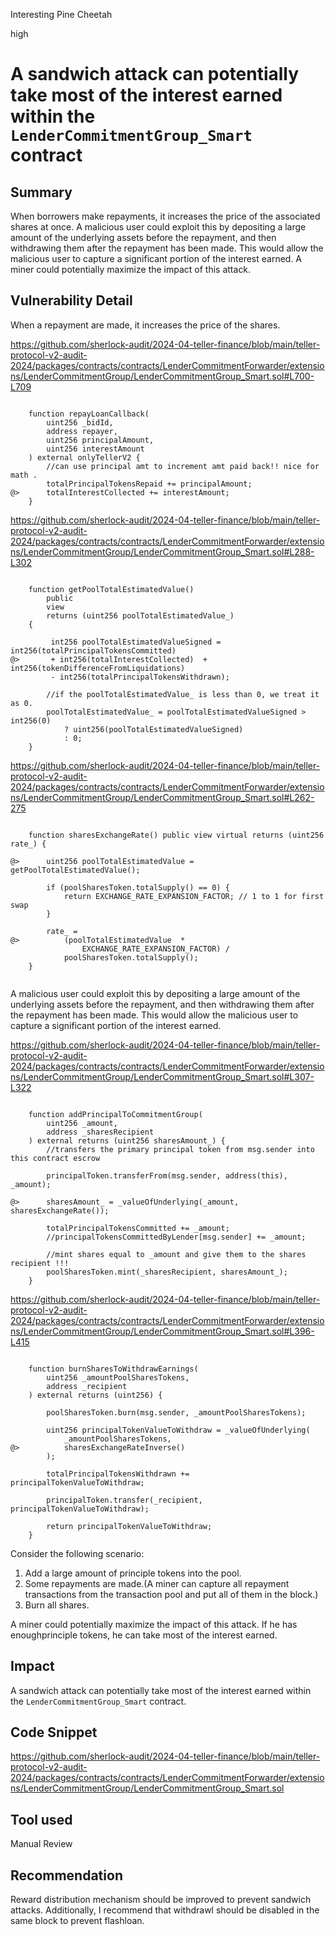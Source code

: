 Interesting Pine Cheetah

high

# A sandwich attack can potentially take most of the interest earned within the `LenderCommitmentGroup_Smart` contract

## Summary

When borrowers make repayments, it increases the price of the associated shares at once. A malicious user could exploit this by depositing a large amount of the underlying assets before the repayment, and then withdrawing them after the repayment has been made. This would allow the malicious user to capture a significant portion of the interest earned. A miner could potentially maximize the impact of this attack.

## Vulnerability Detail

When a repayment are made, it increases the price of the shares.

https://github.com/sherlock-audit/2024-04-teller-finance/blob/main/teller-protocol-v2-audit-2024/packages/contracts/contracts/LenderCommitmentForwarder/extensions/LenderCommitmentGroup/LenderCommitmentGroup_Smart.sol#L700-L709

```solidity

    function repayLoanCallback(
        uint256 _bidId,
        address repayer,
        uint256 principalAmount,
        uint256 interestAmount
    ) external onlyTellerV2 {
        //can use principal amt to increment amt paid back!! nice for math .
        totalPrincipalTokensRepaid += principalAmount;
@>      totalInterestCollected += interestAmount;
    }
```

https://github.com/sherlock-audit/2024-04-teller-finance/blob/main/teller-protocol-v2-audit-2024/packages/contracts/contracts/LenderCommitmentForwarder/extensions/LenderCommitmentGroup/LenderCommitmentGroup_Smart.sol#L288-L302

```solidity

    function getPoolTotalEstimatedValue()
        public
        view
        returns (uint256 poolTotalEstimatedValue_)
    {
       
         int256 poolTotalEstimatedValueSigned = int256(totalPrincipalTokensCommitted) 
@>       + int256(totalInterestCollected)  + int256(tokenDifferenceFromLiquidations) 
         - int256(totalPrincipalTokensWithdrawn);

        //if the poolTotalEstimatedValue_ is less than 0, we treat it as 0.  
        poolTotalEstimatedValue_ = poolTotalEstimatedValueSigned > int256(0)
            ? uint256(poolTotalEstimatedValueSigned)
            : 0;
    }
```

https://github.com/sherlock-audit/2024-04-teller-finance/blob/main/teller-protocol-v2-audit-2024/packages/contracts/contracts/LenderCommitmentForwarder/extensions/LenderCommitmentGroup/LenderCommitmentGroup_Smart.sol#L262-275

```solidity

    function sharesExchangeRate() public view virtual returns (uint256 rate_) {
        
@>      uint256 poolTotalEstimatedValue = getPoolTotalEstimatedValue();

        if (poolSharesToken.totalSupply() == 0) {
            return EXCHANGE_RATE_EXPANSION_FACTOR; // 1 to 1 for first swap
        }

        rate_ =
@>          (poolTotalEstimatedValue  *
                EXCHANGE_RATE_EXPANSION_FACTOR) /
            poolSharesToken.totalSupply();
    }
    
```

A malicious user could exploit this by depositing a large amount of the underlying assets before the repayment, and then withdrawing them after the repayment has been made. This would allow the malicious user to capture a significant portion of the interest earned.

https://github.com/sherlock-audit/2024-04-teller-finance/blob/main/teller-protocol-v2-audit-2024/packages/contracts/contracts/LenderCommitmentForwarder/extensions/LenderCommitmentGroup/LenderCommitmentGroup_Smart.sol#L307-L322

```solidity

    function addPrincipalToCommitmentGroup(
        uint256 _amount,
        address _sharesRecipient
    ) external returns (uint256 sharesAmount_) {
        //transfers the primary principal token from msg.sender into this contract escrow
        
        principalToken.transferFrom(msg.sender, address(this), _amount);

@>      sharesAmount_ = _valueOfUnderlying(_amount, sharesExchangeRate());

        totalPrincipalTokensCommitted += _amount;
        //principalTokensCommittedByLender[msg.sender] += _amount;

        //mint shares equal to _amount and give them to the shares recipient !!!
        poolSharesToken.mint(_sharesRecipient, sharesAmount_);
    }
```

https://github.com/sherlock-audit/2024-04-teller-finance/blob/main/teller-protocol-v2-audit-2024/packages/contracts/contracts/LenderCommitmentForwarder/extensions/LenderCommitmentGroup/LenderCommitmentGroup_Smart.sol#L396-L415

```solidity

    function burnSharesToWithdrawEarnings(
        uint256 _amountPoolSharesTokens,
        address _recipient
    ) external returns (uint256) {
     
        poolSharesToken.burn(msg.sender, _amountPoolSharesTokens);

        uint256 principalTokenValueToWithdraw = _valueOfUnderlying(
            _amountPoolSharesTokens,
@>          sharesExchangeRateInverse()
        );

        totalPrincipalTokensWithdrawn += principalTokenValueToWithdraw;

        principalToken.transfer(_recipient, principalTokenValueToWithdraw);

        return principalTokenValueToWithdraw;
    }

```

Consider the following scenario:
1. Add a large amount of principle tokens into the pool.
2. Some repayments are made.(A miner can capture all repayment transactions from the transaction pool and put all of them in the block.) 
3. Burn all shares.

A miner could potentially maximize the impact of this attack. If he has enoughprinciple tokens, he can take most of the interest earned. 

## Impact

A sandwich attack can potentially take most of the interest earned within the `LenderCommitmentGroup_Smart` contract.

## Code Snippet

https://github.com/sherlock-audit/2024-04-teller-finance/blob/main/teller-protocol-v2-audit-2024/packages/contracts/contracts/LenderCommitmentForwarder/extensions/LenderCommitmentGroup/LenderCommitmentGroup_Smart.sol

## Tool used

Manual Review

## Recommendation

Reward distribution mechanism should be improved to prevent sandwich attacks. Additionally, I recommend that withdrawl should be disabled in the same block to prevent flashloan.